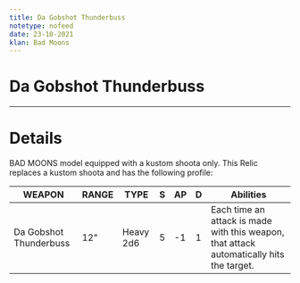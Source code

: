 ```yaml
---
title: Da Gobshot Thunderbuss
notetype: nofeed
date: 23-10-2021
klan: Bad Moons
---
```


# Da Gobshot Thunderbuss

---

# Details

BAD MOONS model equipped with a kustom shoota only. This Relic replaces a kustom shoota and has the following profile:

| WEAPON                 | RANGE | TYPE      | S   | AP  | D   | Abilities                                                                                |
| ---------------------- | ----- | --------- | --- | --- | --- | ---------------------------------------------------------------------------------------- |
| Da Gobshot Thunderbuss | 12"   | Heavy 2d6 | 5   | -1  | 1   | Each time an attack is made with this weapon, that attack automatically hits the target. |